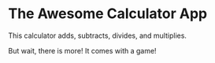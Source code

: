 # The Awesome Calculator App

This calculator adds, subtracts, divides, and multiplies.

But wait, there is more!  It comes with a game!
